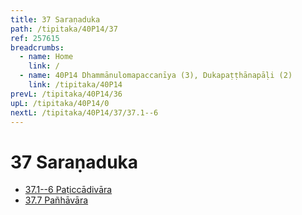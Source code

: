 ```yaml
---
title: 37 Saraṇaduka
path: /tipitaka/40P14/37
ref: 257615
breadcrumbs:
  - name: Home
    link: /
  - name: 40P14 Dhammānulomapaccanīya (3), Dukapaṭṭhānapāḷi (2)
    link: /tipitaka/40P14
prevL: /tipitaka/40P14/36
upL: /tipitaka/40P14/0
nextL: /tipitaka/40P14/37/37.1--6
---
```


# 37 Saraṇaduka

* [37.1--6 Paṭiccādivāra](/tipitaka/40P14/37/37.1--6)
* [37.7 Pañhāvāra](/tipitaka/40P14/37/37.7)


